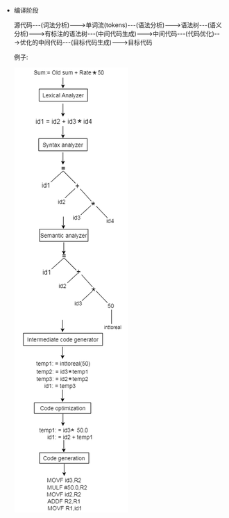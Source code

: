 * 编译阶段

  源代码---(词法分析)--->单词流(tokens)---(语法分析)--->语法树---(语义分析)--->有标注的语法树---(中间代码生成)--->中间代码---(代码优化)--->优化的中间代码---(目标代码生成)--->目标代码

  例子:

  ![img](.Compile2/compiler-phases1.png)

  